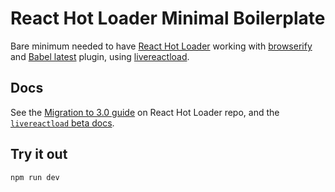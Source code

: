 # React Hot Loader Minimal Boilerplate

Bare minimum needed to have [React Hot Loader](https://github.com/gaearon/react-hot-loader) working with
[browserify](http://browserify.org/) and [Babel latest](https://babeljs.io/docs/plugins/preset-latest/) plugin, using
[livereactload](https://github.com/milankinen/livereactload).

## Docs
See the [Migration to 3.0 guide](https://github.com/gaearon/react-hot-loader/tree/master/docs#migration-to-30) on React
Hot Loader repo, and the [`livereactload` beta docs](https://github.com/milankinen/livereactload/tree/4.x).

## Try it out
```
npm run dev
```
